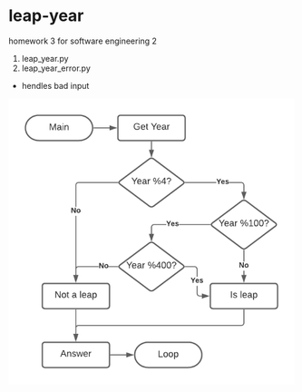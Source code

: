 # leap-year
homework 3 for software engineering 2
1. leap_year.py
2. leap_year_error.py
  * hendles bad input

![Leap Year Diagram](leap_year_diagram.png)
